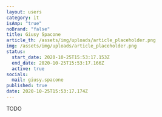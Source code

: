 ```yaml
---
layout: users
category: it
isAmp: "true"
noBrand: "false"
title: Giusy Spacone
article_th: /assets/img/uploads/article_placeholder.png
img: /assets/img/uploads/article_placeholder.png
status:
  start_date: 2020-10-25T15:53:17.153Z
  end_date: 2020-10-25T15:53:17.166Z
  active: true
socials:
  mail: giusy.spacone
published: true
date: 2020-10-25T15:53:17.174Z
---
```

TODO